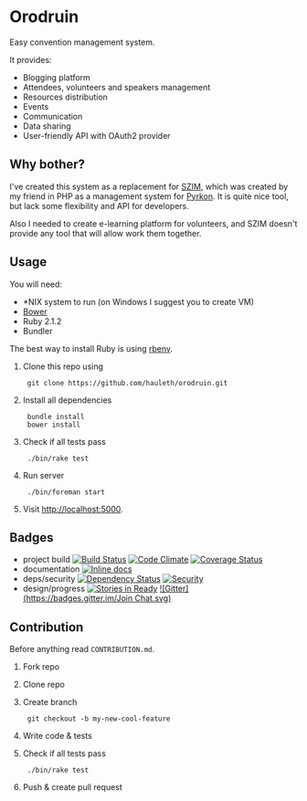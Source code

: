# Orodruin

Easy convention management system.

It provides:

- Blogging platform
- Attendees, volunteers and speakers management
- Resources distribution
- Events
- Communication
- Data sharing
- User-friendly API with OAuth2 provider

## Why bother?

I've created this system as a replacement for [SZIM][SZIM], which was created
by my friend in PHP as a management system for [Pyrkon][Pyrkon]. It is quite
nice tool, but lack some flexibility and API for developers.

Also I needed to create e-learning platform for volunteers, and SZIM doesn't
provide any tool that will allow work them together.

## Usage

You will need:

- \*NIX system to run (on Windows I suggest you to create VM)
- [Bower][bower]
- Ruby 2.1.2
- Bundler

The best way to install Ruby is using [rbenv][rbenv].

1. Clone this repo using

        git clone https://github.com/hauleth/orodruin.git

2. Install all dependencies

        bundle install
        bower install

3. Check if all tests pass

        ./bin/rake test

4. Run server

        ./bin/foreman start

5. Visit <http://localhost:5000>.

## Badges

* project build
  [![Build Status](https://travis-ci.org/hauleth/orodruin.svg?branch=master)](https://travis-ci.org/hauleth/orodruin)
  [![Code Climate](https://codeclimate.com/github/hauleth/orodruin.png)](https://codeclimate.com/github/hauleth/orodruin)
  [![Coverage Status](https://coveralls.io/repos/hauleth/orodruin/badge.png)](https://coveralls.io/r/hauleth/orodruin)
* documentation
  [![Inline docs](http://inch-ci.org/github/hauleth/orodruin.png)](http://inch-ci.org/github/hauleth/orodruin)
* deps/security
  [![Dependency Status](https://gemnasium.com/hauleth/orodruin.svg)](https://gemnasium.com/hauleth/orodruin)
  [![Security](https://hakiri.io/github/hauleth/orodruin/master.svg)](https://hakiri.io/github/hauleth/orodruin/master)
* design/progress
  [![Stories in Ready](https://badge.waffle.io/hauleth/orodruin.png?label=ready)](https://waffle.io/hauleth/orodruin)
  [![Gitter](https://badges.gitter.im/Join Chat.svg)](https://gitter.im/hauleth/orodruin?utm_source=badge&utm_medium=badge&utm_campaign=pr-badge)

## Contribution

Before anything read `CONTRIBUTION.md`.

1. Fork repo
2. Clone repo
3. Create branch

        git checkout -b my-new-cool-feature

4. Write code & tests
5. Check if all tests pass

        ./bin/rake test

6. Push & create pull request

[SZIM]: http://projektszim.wordpress.com/ "System Zarządzania Imprezami Masowymi"
[Pyrkon]: http://www.pyrkon.pl/ "Pyrkon - Poznań's Fantasy Convention'"
[bower]: http://bower.io/ "Bower package manager"
[rbenv]: https://github.com/sstephenson/rbenv "Ruby version manager"
